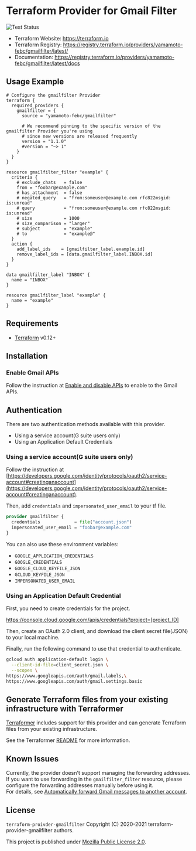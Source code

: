 # Terraform Provider for Gmail Filter

![Test Status](https://github.com/yamamoto-febc/terraform-provider-gmailfilter/workflows/Tests/badge.svg)

- Terraform Website: https://terraform.io
- Terraform Registry: https://registry.terraform.io/providers/yamamoto-febc/gmailfilter/latest/
- Documentation: https://registry.terraform.io/providers/yamamoto-febc/gmailfilter/latest/docs

## Usage Example

```hcl
# Configure the gmailfilter Provider
terraform {
  required_providers {
    gmailfilter = {
      source = "yamamoto-febc/gmailfilter"

      # We recommend pinning to the specific version of the gmailfilter Provider you're using
      # since new versions are released frequently
      version = "1.1.0"
      #version = "~> 1"
    }
  }
}

resource gmailfilter_filter "example" {
  criteria {
    # exclude_chats   = false
    from = "foobar@example.com"
    # has_attachment  = false
    # negated_query   = "from:someuser@example.com rfc822msgid: is:unread"
    # query           = "from:someuser@example.com rfc822msgid: is:unread"
    # size            = 1000
    # size_comparison = "larger"
    # subject         = "example"
    # to              = "example@"
  }
  action {
    add_label_ids    = [gmailfilter_label.example.id]
    remove_label_ids = [data.gmailfilter_label.INBOX.id]
  }
}

data gmailfilter_label "INBOX" {
  name = "INBOX"
}

resource gmailfilter_label "example" {
  name = "example"
}
```

## Requirements

- [Terraform](https://terraform.io) v0.12+

## Installation

### Enable Gmail APIs

Follow the instruction at [Enable and disable APIs](https://support.google.com/googleapi/answer/6158841) to enable to the Gmail APIs.

## Authentication

There are two authentication methods available with this provider.

- Using a service account(G suite users only)
- Using an Application Default Credentials

### Using a service account(G suite users only)

Follow the instruction at [https://developers.google.com/identity/protocols/oauth2/service-account#creatinganaccount](https://developers.google.com/identity/protocols/oauth2/service-account#creatinganaccount).

Then, add `credentials` and `impersonated_user_email` to your tf file.

```tf
provider gmailfilter {
  credentials             = file("account.json")
  impersonated_user_email = "foobar@example.com"  
}
```

You can also use these environment variables:

- `GOOGLE_APPLICATION_CREDENTIALS`
- `GOOGLE_CREDENTIALS`
- `GOOGLE_CLOUD_KEYFILE_JSON`
- `GCLOUD_KEYFILE_JSON`
- `IMPERSONATED_USER_EMAIL`

### Using an Application Default Credential

First, you need to create credentials for the project.

https://console.cloud.google.com/apis/credentials?project=[project_ID]

Then, create an OAuth 2.0 client, and download the client secret file(JSON) to your local machine.

Finally, run the following command to use that credential to authenticate.

```bash
gcloud auth application-default login \
  --client-id-file=client_secret.json \
  --scopes \
https://www.googleapis.com/auth/gmail.labels,\
https://www.googleapis.com/auth/gmail.settings.basic
```

## Generate Terraform files from your existing infrastructure with Terraformer

[Terraformer](https://github.com/GoogleCloudPlatform/terraformer) includes support for this provider and can generate Terraform files from your existing infrastructure.

See the Terraformer [README](https://github.com/GoogleCloudPlatform/terraformer/blob/master/README.md#use-with-gmailfilter) for more information.

## Known Issues

Currently, the provider doesn't support managing the forwarding addresses.  
If you want to use forwarding in the `gmailfilter_filter` resource, please configure the forwarding addresses manually before using it.  
For details, see [Automatically forward Gmail messages to another account](https://support.google.com/mail/answer/10957).

## License

 `terraform-proivder-gmailfilter` Copyright (C) 2020-2021 terraform-provider-gmailfilter authors.
 
  This project is published under [Mozilla Public License 2.0](LICENSE).
